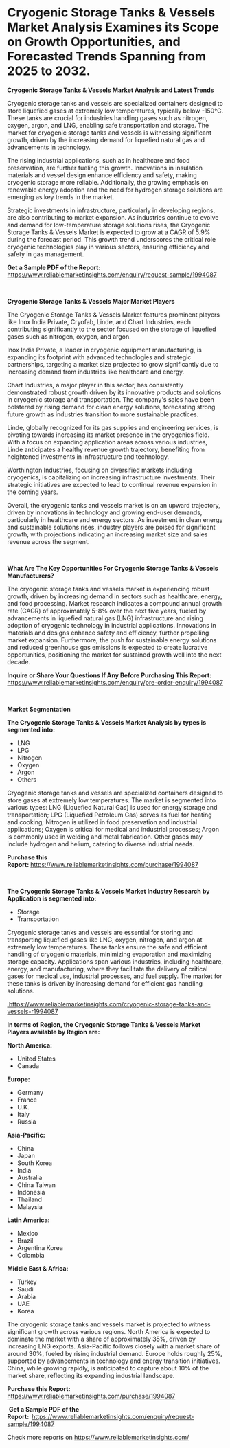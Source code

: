 <p><h1>Cryogenic Storage Tanks & Vessels Market Analysis Examines its Scope on Growth Opportunities, and Forecasted Trends Spanning from 2025 to 2032.</h1></p><p><strong>Cryogenic Storage Tanks & Vessels Market Analysis and Latest Trends</strong></p>
<p><p>Cryogenic storage tanks and vessels are specialized containers designed to store liquefied gases at extremely low temperatures, typically below -150°C. These tanks are crucial for industries handling gases such as nitrogen, oxygen, argon, and LNG, enabling safe transportation and storage. The market for cryogenic storage tanks and vessels is witnessing significant growth, driven by the increasing demand for liquefied natural gas and advancements in technology.</p><p>The rising industrial applications, such as in healthcare and food preservation, are further fueling this growth. Innovations in insulation materials and vessel design enhance efficiency and safety, making cryogenic storage more reliable. Additionally, the growing emphasis on renewable energy adoption and the need for hydrogen storage solutions are emerging as key trends in the market.</p><p>Strategic investments in infrastructure, particularly in developing regions, are also contributing to market expansion. As industries continue to evolve and demand for low-temperature storage solutions rises, the Cryogenic Storage Tanks & Vessels Market is expected to grow at a CAGR of 5.9% during the forecast period. This growth trend underscores the critical role cryogenic technologies play in various sectors, ensuring efficiency and safety in gas management.</p></p>
<p><strong>Get a Sample PDF of the Report:&nbsp;</strong> <a href="https://www.reliablemarketinsights.com/enquiry/request-sample/1994087?utm_campaign=2891&utm_medium=2&utm_source=Github&utm_content=ia&utm_term=02032025&utm_id=cryogenic-storage-tanks-vessels">https://www.reliablemarketinsights.com/enquiry/request-sample/1994087</a></p>
<p>&nbsp;</p>
<p><strong>Cryogenic Storage Tanks & Vessels Major Market Players</strong></p>
<p><p>The Cryogenic Storage Tanks & Vessels Market features prominent players like Inox India Private, Cryofab, Linde, and Chart Industries, each contributing significantly to the sector focused on the storage of liquefied gases such as nitrogen, oxygen, and argon.</p><p>Inox India Private, a leader in cryogenic equipment manufacturing, is expanding its footprint with advanced technologies and strategic partnerships, targeting a market size projected to grow significantly due to increasing demand from industries like healthcare and energy.</p><p>Chart Industries, a major player in this sector, has consistently demonstrated robust growth driven by its innovative products and solutions in cryogenic storage and transportation. The company's sales have been bolstered by rising demand for clean energy solutions, forecasting strong future growth as industries transition to more sustainable practices.</p><p>Linde, globally recognized for its gas supplies and engineering services, is pivoting towards increasing its market presence in the cryogenics field. With a focus on expanding application areas across various industries, Linde anticipates a healthy revenue growth trajectory, benefiting from heightened investments in infrastructure and technology.</p><p>Worthington Industries, focusing on diversified markets including cryogenics, is capitalizing on increasing infrastructure investments. Their strategic initiatives are expected to lead to continual revenue expansion in the coming years.</p><p>Overall, the cryogenic tanks and vessels market is on an upward trajectory, driven by innovations in technology and growing end-user demands, particularly in healthcare and energy sectors. As investment in clean energy and sustainable solutions rises, industry players are poised for significant growth, with projections indicating an increasing market size and sales revenue across the segment.</p></p>
<p>&nbsp;</p>
<p><strong>What Are The Key Opportunities For Cryogenic Storage Tanks & Vessels Manufacturers?</strong></p>
<p><p>The cryogenic storage tanks and vessels market is experiencing robust growth, driven by increasing demand in sectors such as healthcare, energy, and food processing. Market research indicates a compound annual growth rate (CAGR) of approximately 5-8% over the next five years, fueled by advancements in liquefied natural gas (LNG) infrastructure and rising adoption of cryogenic technology in industrial applications. Innovations in materials and designs enhance safety and efficiency, further propelling market expansion. Furthermore, the push for sustainable energy solutions and reduced greenhouse gas emissions is expected to create lucrative opportunities, positioning the market for sustained growth well into the next decade.</p></p>
<p><strong>Inquire or Share Your Questions If Any Before Purchasing This Report:</strong> <a href="https://www.reliablemarketinsights.com/enquiry/pre-order-enquiry/1994087?utm_campaign=2891&utm_medium=2&utm_source=Github&utm_content=ia&utm_term=02032025&utm_id=cryogenic-storage-tanks-vessels">https://www.reliablemarketinsights.com/enquiry/pre-order-enquiry/1994087</a></p>
<p>&nbsp;</p>
<p><strong>Market Segmentation</strong></p>
<p><strong>The Cryogenic Storage Tanks & Vessels Market Analysis by types is segmented into:</strong></p>
<p><ul><li>LNG</li><li>LPG</li><li>Nitrogen</li><li>Oxygen</li><li>Argon</li><li>Others</li></ul></p>
<p><p>Cryogenic storage tanks and vessels are specialized containers designed to store gases at extremely low temperatures. The market is segmented into various types: LNG (Liquefied Natural Gas) is used for energy storage and transportation; LPG (Liquefied Petroleum Gas) serves as fuel for heating and cooking; Nitrogen is utilized in food preservation and industrial applications; Oxygen is critical for medical and industrial processes; Argon is commonly used in welding and metal fabrication. Other gases may include hydrogen and helium, catering to diverse industrial needs.</p></p>
<p><strong>Purchase this Report:&nbsp;</strong><a href="https://www.reliablemarketinsights.com/purchase/1994087?utm_campaign=2891&utm_medium=2&utm_source=Github&utm_content=ia&utm_term=02032025&utm_id=cryogenic-storage-tanks-vessels">https://www.reliablemarketinsights.com/purchase/1994087</a></p>
<p>&nbsp;</p>
<p><strong>The Cryogenic Storage Tanks & Vessels Market Industry Research by Application is segmented into:</strong></p>
<p><ul><li>Storage</li><li>Transportation</li></ul></p>
<p><p>Cryogenic storage tanks and vessels are essential for storing and transporting liquefied gases like LNG, oxygen, nitrogen, and argon at extremely low temperatures. These tanks ensure the safe and efficient handling of cryogenic materials, minimizing evaporation and maximizing storage capacity. Applications span various industries, including healthcare, energy, and manufacturing, where they facilitate the delivery of critical gases for medical use, industrial processes, and fuel supply. The market for these tanks is driven by increasing demand for efficient gas handling solutions.</p></p>
<p><a href="https://www.reliablemarketinsights.com/cryogenic-storage-tanks-and-vessels-r1994087?utm_campaign=2891&utm_medium=2&utm_source=Github&utm_content=ia&utm_term=02032025&utm_id=cryogenic-storage-tanks-vessels">&nbsp;https://www.reliablemarketinsights.com/cryogenic-storage-tanks-and-vessels-r1994087</a></p>
<p><strong>In terms of Region, the Cryogenic Storage Tanks & Vessels Market Players available by Region are:</strong></p>
<p>
    <p> <strong> North America: </strong>
        <ul>
            <li>United States</li>
            <li>Canada</li>
        </ul>
        </p> 
    <p> <strong> Europe: </strong>
        <ul>
            <li>Germany</li>
            <li>France</li>
            <li>U.K.</li>
            <li>Italy</li>
            <li>Russia</li>
        </ul>
        </p> 
    <p> <strong> Asia-Pacific: </strong>
        <ul>
            <li>China</li>
            <li>Japan</li>
            <li>South Korea</li>
            <li>India</li>
            <li>Australia</li>
            <li>China Taiwan</li>
            <li>Indonesia</li>
            <li>Thailand</li>
            <li>Malaysia</li>
        </ul>
        </p> 
    <p> <strong> Latin America: </strong>
        <ul>
            <li>Mexico</li>
            <li>Brazil</li>
            <li>Argentina Korea</li>
            <li>Colombia</li>
        </ul>
        </p> 
    <p> <strong> Middle East & Africa: </strong>
        <ul>
            <li>Turkey</li>
            <li>Saudi</li>
            <li>Arabia</li>
            <li>UAE</li>
            <li>Korea</li>
        </ul>
    </p>
    </p>
<p><p>The cryogenic storage tanks and vessels market is projected to witness significant growth across various regions. North America is expected to dominate the market with a share of approximately 35%, driven by increasing LNG exports. Asia-Pacific follows closely with a market share of around 30%, fueled by rising industrial demand. Europe holds roughly 25%, supported by advancements in technology and energy transition initiatives. China, while growing rapidly, is anticipated to capture about 10% of the market share, reflecting its expanding industrial landscape.</p></p>
<p><strong>Purchase this Report: </strong><a href="https://www.reliablemarketinsights.com/purchase/1994087?utm_campaign=2891&utm_medium=2&utm_source=Github&utm_content=ia&utm_term=02032025&utm_id=cryogenic-storage-tanks-vessels">https://www.reliablemarketinsights.com/purchase/1994087</a></p>
<p>&nbsp;<strong>Get a Sample PDF of the Report:&nbsp;&nbsp;</strong><a href="https://www.reliablemarketinsights.com/enquiry/request-sample/1994087?utm_campaign=2891&utm_medium=2&utm_source=Github&utm_content=ia&utm_term=02032025&utm_id=cryogenic-storage-tanks-vessels">https://www.reliablemarketinsights.com/enquiry/request-sample/1994087</a></p>
<p><strong></strong></p>
<p>Check more reports on <a href="https://www.reliablemarketinsights.com/?utm_campaign=2891&utm_medium=2&utm_source=Github&utm_content=ia&utm_term=02032025&utm_id=cryogenic-storage-tanks-vessels">https://www.reliablemarketinsights.com/</a></p>